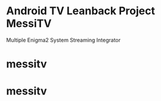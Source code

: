 
# Android TV Leanback Project MessiTV

Multiple
Enigma2
System
Streaming
Integrator
# messitv
# messitv
